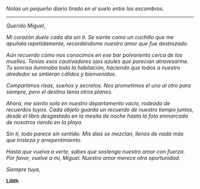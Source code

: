 _Notas un pequeño diario tirado en el suelo entre los escombros._

---

_Querido Miguel_,

_Mi corazón duele cada día sin ti. Se siente como un cuchillo que me apuñala repetidamente, recordándome nuestro amor que fue destrozado._

_Aún recuerdo cómo nos conocimos en ese bar polvoriento cerca de los muelles. Tenías esos cautivadores ojos azules que parecían atravesarme. Tu sonrisa iluminaba toda la habitación, haciendo que todos a nuestro alrededor se sintieran cálidos y bienvenidos._

_Compartimos risas, sueños y secretos. Nos prometimos el uno al otro para siempre, pero el destino tenía otros planes._

_Ahora, me siento sola en nuestro departamento vacío, rodeada de recuerdos tuyos. Cada objeto guarda un recuerdo de nuestro tiempo juntos, desde el libro desgastado en la mesita de noche hasta la foto enmarcada de nosotros riendo en la playa._

_Sin ti, todo parece sin sentido. Mis días se mezclan, llenos de nada más que tristeza y arrepentimiento._

_Hasta que vuelva a verte, sabes que sostengo nuestro amor con fuerza. Por favor, vuelve a mí, Miguel. Nuestro amor merece otra oportunidad._

_Siempre tuya,_

**Lilith**
